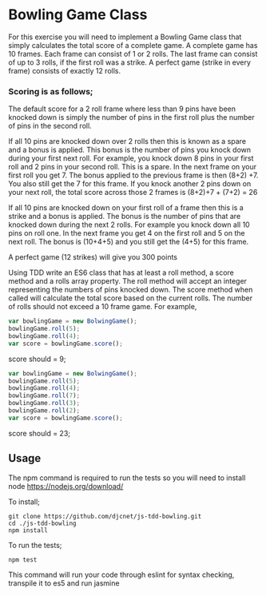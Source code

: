 # Bowling Game Class

For this exercise you will need to implement a Bowling Game class that simply calculates the total score of a complete game. A complete game has 10 frames. Each frame can consist of 1 or 2 rolls. The last frame can consist of up to 3 rolls, if the first roll was a strike. A perfect game (strike in every frame) consists of exactly 12 rolls.

### Scoring is as follows;
The default score for a 2 roll frame where less than 9 pins have been knocked down is simply the number of pins in the first roll plus the number of pins in the second roll.

If all 10 pins are knocked down over 2 rolls then this is known as a spare and a bonus is applied. This bonus is the number of pins you knock down during your first next roll. For example, you knock down 8 pins in your first roll and 2 pins in your second roll. This is a spare. In the next frame on your first roll you get 7. The bonus applied to the previous frame is then (8+2) +7. You also still get the 7 for this frame. If you knock another 2 pins down on your next roll, the total score across those 2 frames is (8+2)+7 + (7+2) = 26

If all 10 pins are knocked down on your first roll of a frame then this is a strike and a bonus is applied. The bonus is the number of pins that are knocked down during the next 2 rolls. For example you knock down all 10 pins on roll one. In the next frame you get 4 on the first roll and 5 on the next roll. The bonus is (10+4+5) and you still get the (4+5) for this frame.

A perfect game (12 strikes) will give you 300 points

Using TDD write an ES6 class that has at least a roll method, a score method and a rolls array property. The roll method will accept an integer representing the numbers of pins knocked down. The score method when called will calculate the total score based on the current rolls. The number of rolls should not exceed a 10 frame game. For example,

```javascript
var bowlingGame = new BolwingGame();
bowlingGame.roll(5);
bowlingGame.roll(4);
var score = bowlingGame.score();
```
score should = 9;
```javascript
var bowlingGame = new BolwingGame();
bowlingGame.roll(5);
bowlingGame.roll(4);
bowlingGame.roll(7);
bowlingGame.roll(3);
bowlingGame.roll(2);
var score = bowlingGame.score();
```
score should = 23;

## Usage
The npm command is required to run the tests so you will need to install node <https://nodejs.org/download/>

To install;
```
git clone https://github.com/djcnet/js-tdd-bowling.git
cd ./js-tdd-bowling
npm install
```

To run the tests;
```
npm test
```
This command will run your code through eslint for syntax checking, transpile it to es5 and run jasmine

